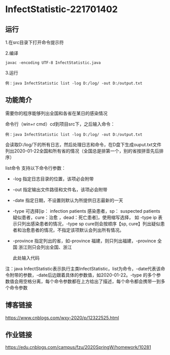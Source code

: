 # InfectStatistic-221701402

## 运行

1.在src目录下打开命令提示符

2.编译

```
javac -encoding UTF-8 InfectStatistic.java
```

3.运行

```
例：java InfectStatistic list -log D:/log/ -out D:/output.txt
```

## 功能简介

需要你的程序能够列出全国和各省在某日的感染情况

命令行（win+r cmd）cd到项目src下，之后输入命令：
```
例：java InfectStatistic list -log D:/log/ -out D:/output.txt
```
会读取D:/log/下的所有日志，然后处理日志和命令，在D盘下生成ouput.txt文件列出2020-01-22全国和所有省的情况（全国总是排第一个，别的省按拼音先后排序）

list命令 支持以下命令行参数：

- -log 指定日志目录的位置，该项必会附带
- -out 指定输出文件路径和文件名，该项必会附带
- -date 指定日期，不设置则默认为所提供日志最新的一天
- -type 可选择[ip： infection patients 感染患者，sp： suspected patients 疑似患者，cure：治愈 ，dead：死亡患者]，使用缩写选择， 如 -type ip 表示只列出感染患者的情况，-type sp cure则会按顺序【sp, cure】列出疑似患者和治愈患者的情况，不指定该项默认会列出所有情况。
- -province 指定列出的省，如-province 福建，则只列出福建，-province 全国 浙江则只会列出全国、浙江

    此处输入代码

注：java InfectStatistic表示执行主类InfectStatistic，list为命令，-date代表该命令附带的参数，-date后边跟着具体的参数值，如2020-01-22。-type 的多个参数值会用空格分离，每个命令参数都在上方给出了描述，每个命令都会携带一到多个命令参数



## 博客链接

https://www.cnblogs.com/wxy-2020/p/12322525.html

## 作业链接

https://edu.cnblogs.com/campus/fzu/2020SpringW/homework/10281